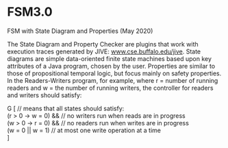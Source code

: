 # FSM3.0
FSM with State Diagram and Properties (May 2020)

The State Diagram and Property Checker are plugins that work with execution traces generated by JIVE: www.cse.buffalo.edu/jive.
State diagrams are simple data-oriented finite state machines based upon key attributes of a Java program,
chosen by the user. Properties are similar to those of propositional temporal logic, but focus mainly on
safety properties.  In the Readers-Writers program, for example, where r = number of running readers and w =
the number of running writers,  the controller for readers and writers should satisfy:

G [								// means that all states should satisfy: <br/> 
    (r > 0 -> w = 0) &&            // no writers run when reads are in progress    <br/>
    (w > 0  -> r = 0) &&           // no readers run when writes are in progress   <br/>
    (w = 0 || w = 1)               // at most one write operation at a time        <br/>
  ]  
